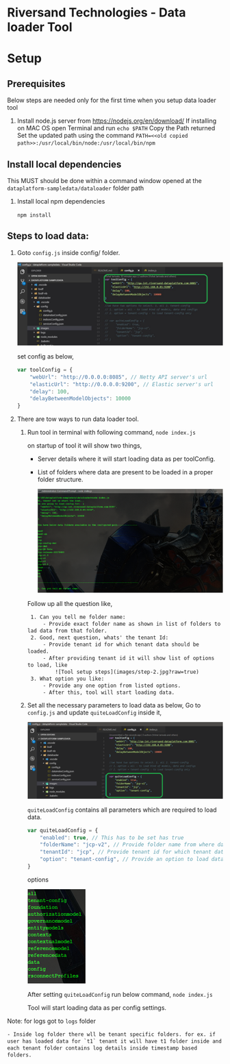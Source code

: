 # Riversand Technologies -  Data loader Tool

# Setup

## Prerequisites

Below steps are needed only for the first time when you setup data loader tool

1. Install node.js server from https://nodejs.org/en/download/
If installing on MAC OS open Terminal and run 
        `echo $PATH`
        Copy the Path returned
        Set the updated path using the command `PATH=<<old copied path>>:/usr/local/bin/node:/usr/local/bin/npm`

## Install local dependencies

This MUST should be done within a command window opened at the `dataplatform-sampledata/dataloader` folder path

1. Install local npm dependencies
    
    `npm install`

## Steps to load data:

1. Goto `config.js` inside config/ folder.

    ![Tool config image](images/tool-config.jpg?raw=true)

    set config as below,
    
    ```javascript
    var toolConfig = {
        "webUrl": "http://0.0.0.0:8085", // Netty API server's url
        "elasticUrl": "http://0.0.0.0:9200", // Elastic server's url
        "delay": 100,
        "delayBetweenModelObjects": 10000
    }
    ```

2. There are tow ways to run data loader tool.

    1. Run tool in terminal with following command,
        `node index.js`

        on startup of tool it will show two things,
          - Server details where it will start loading data as per toolConfig.
          - List of folders where data are present to be loaded in a proper folder structure.

            ![Tool setup](images/step-1.jpg?raw=true)

        Follow up all the question like,

            1. Can you tell me folder name:
                - Provide exact folder name as shown in list of folders to lad data from that folder.
            2. Good, next question, whats' the tenant Id:
                - Provide tenant id for which tenant data should be loaded.
                - After providing tenant id it will show list of options to load, like
                    ![Tool setup steps](images/step-2.jpg?raw=true)
            3. What option you like:
                - Provide any one option from listed options.
                - After this, tool will start loading data.

    2. Set all the necessary parameters to load data as below,
        Go to `config.js` and update `quiteLoadConfig` inside it,

        ![Quite load config setup](images/quite-load-config.jpg?raw=true)

        `quiteLoadConfig` contains all parameters which are required to load data.
        ```javascript
        var quiteLoadConfig = {
            "enabled": true, // This has to be set has true
            "folderName": "jcp-v2", // Provide folder name from where data has to be loaded
            "tenantId": "jcp", // Provide tenant id for which tenant data should be loaded
            "option": "tenant-config", // Provide an option to load data as per below screen shot
        }
        ```

        options

        ![Data load options](images/data-load-options.jpg?raw=true "options")

        After setting `quiteLoadConfig` run below command,
            `node index.js`

        Tool will start loading data as per config settings.

    
Note: for logs got to `logs` folder

    - Inside log folder there wll be tenant specific folders. for ex. if user has loaded data for `t1` tenant it will have t1 folder inside and each tenant folder contains log details inside timestamp based folders.
